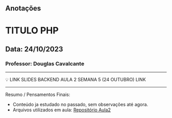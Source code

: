 ## Anotações

# TITULO PHP

## Data: 24/10/2023

### Professor: Douglas Cavalcante

---

💡 LINK SLIDES BACKEND AULA 2 SEMANA 5 (24 OUTUBRO)
LINK

---

Resumo / Pensamentos Finais:

- Conteúdo ja estudado no passado, sem observações até agora.
- Arquivos utilizados em aula: [Repositório Aula2]()

